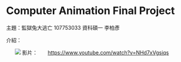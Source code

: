 # Computer Animation Final Project
主題：監獄兔大逃亡
107753033 資科碩一 李柏彥

介紹：

       [<img src="https://i.imgur.com/afAT1CR.png">](http://google.com.au/)
影片：
      https://www.youtube.com/watch?v=NHd7xVgsiqs









[//]: # (These are reference links used in the body of this note and get stripped out when the markdown processor does its job. There is no need to format nicely because it shouldn't be seen. Thanks SO - http://stackoverflow.com/questions/4823468/store-comments-in-markdown-syntax)


